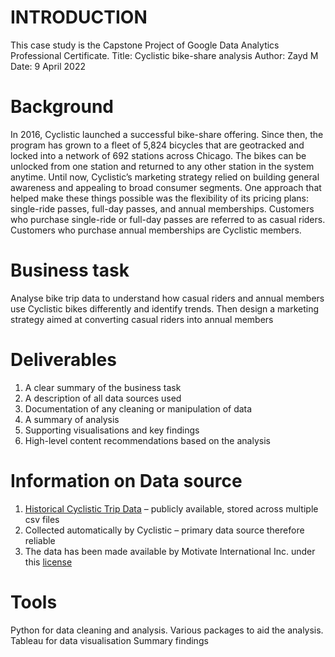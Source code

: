 # INTRODUCTION
This case study is the Capstone Project of Google Data Analytics Professional Certificate.
Title:  Cyclistic bike-share analysis
Author: Zayd M
Date: 9 April 2022

# Background 
In 2016, Cyclistic launched a successful bike-share offering. Since then, the program has grown to a fleet of 5,824 bicycles that are geotracked and locked into a network of 692 stations across Chicago. The bikes can be unlocked from one station and returned to any other station in the system anytime. 
Until now, Cyclistic’s marketing strategy relied on building general awareness and appealing to broad consumer segments. One approach that helped make these things possible was the flexibility of its pricing plans: single-ride passes, full-day passes, and annual memberships. Customers who purchase single-ride or full-day passes are referred to as casual riders. Customers who purchase annual memberships are Cyclistic members.

# Business task 
Analyse bike trip data to understand how casual riders and annual members use Cyclistic bikes differently and identify trends. Then design a marketing strategy aimed at converting casual riders into annual members

# Deliverables 
1.	A clear summary of the business task
2.	A description of all data sources used
3.	Documentation of any cleaning or manipulation of data
4.	A summary of analysis
5.	Supporting visualisations and key findings
6.	High-level content recommendations based on the analysis

# Information on Data source
1.	[Historical Cyclistic Trip Data](https://divvy-tripdata.s3.amazonaws.com/index.html) – publicly available, stored across multiple csv files
2.	Collected automatically by Cyclistic – primary data source therefore reliable 
3.	The data has been made available by Motivate International Inc. under this [license](https://www.divvybikes.com/data-license-agreement) 

# Tools 
Python for data cleaning and analysis. Various packages to aid the analysis. Tableau for data visualisation
Summary findings